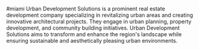 #miami
Urban Development Solutions is a prominent real estate development company specializing in revitalizing urban areas and creating innovative architectural projects. They engage in urban planning, property development, and community building initiatives. Urban Development Solutions aims to transform and enhance the region's landscape while ensuring sustainable and aesthetically pleasing urban environments.